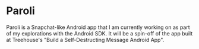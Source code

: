 # Paroli
Paroli is a Snapchat-like Android app that I am currently working on as part of my explorations with the Android SDK. It will be a spin-off of the app built at Treehouse's "Build a Self-Destructing Message Android App".
